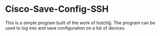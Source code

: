 # Cisco-Save-Config-SSH

This is a simple program built of the work of hutchijj.  The program can be used to log into and save configuration on a list of devices.
